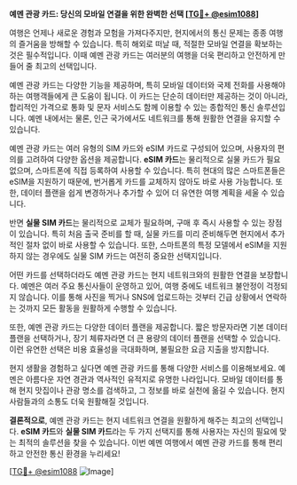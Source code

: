 **예멘 관광 카드: 당신의 모바일 연결을 위한 완벽한 선택 [[TG💪+ @esim1088](https://t.me/s/esim1088)]**

여행은 언제나 새로운 경험과 모험을 가져다주지만, 현지에서의 통신 문제는 종종 여행의 즐거움을 방해할 수 있습니다. 특히 해외로 떠날 때, 적절한 모바일 연결을 확보하는 것은 필수적입니다. 이때 예멘 관광 카드는 여러분의 여행을 더욱 편리하고 안전하게 만들어 줄 최고의 선택입니다.

예멘 관광 카드는 다양한 기능을 제공하며, 특히 모바일 데이터와 국제 전화를 사용해야 하는 여행객들에게 큰 도움이 됩니다. 이 카드는 단순히 데이터만 제공하는 것이 아니라, 합리적인 가격으로 통화 및 문자 서비스도 함께 이용할 수 있는 종합적인 통신 솔루션입니다. 예멘 내에서는 물론, 인근 국가에서도 네트워크를 통해 원활한 연결을 유지할 수 있습니다.

예멘 관광 카드는 여러 유형의 SIM 카드와 eSIM 카드로 구성되어 있으며, 사용자의 편의를 고려하여 다양한 옵션을 제공합니다. **eSIM 카드**는 물리적으로 실물 카드가 필요 없으며, 스마트폰에 직접 등록하여 사용할 수 있습니다. 특히 현대의 많은 스마트폰들은 eSIM을 지원하기 때문에, 번거롭게 카드를 교체하지 않아도 바로 사용 가능합니다. 또한, 데이터 플랜을 쉽게 변경하거나 추가할 수 있어 더 유연한 여행 계획을 세울 수 있습니다.

반면 **실물 SIM 카드**는 물리적으로 교체가 필요하며, 구매 후 즉시 사용할 수 있는 장점이 있습니다. 특히 처음 출국 준비를 할 때, 실물 카드를 미리 준비해두면 현지에서 추가적인 절차 없이 바로 사용할 수 있습니다. 또한, 스마트폰의 특정 모델에서 eSIM을 지원하지 않는 경우에도 실물 SIM 카드는 여전히 중요한 선택지입니다.

어떤 카드를 선택하더라도 예멘 관광 카드는 현지 네트워크와의 원활한 연결을 보장합니다. 예멘은 여러 주요 통신사들이 운영하고 있어, 여행 중에도 네트워크 불안정이 걱정되지 않습니다. 이를 통해 사진을 찍거나 SNS에 업로드하는 것부터 긴급 상황에서 연락하는 것까지 모든 활동을 원활하게 수행할 수 있습니다.

또한, 예멘 관광 카드는 다양한 데이터 플랜을 제공합니다. 짧은 방문자라면 기본 데이터 플랜을 선택하거나, 장기 체류자라면 더 큰 용량의 데이터 플랜을 선택할 수 있습니다. 이런 유연한 선택은 비용 효율성을 극대화하며, 불필요한 요금 지출을 방지합니다.

현지 생활을 경험하고 싶다면 예멘 관광 카드를 통해 다양한 서비스를 이용해보세요. 예멘은 아름다운 자연 경관과 역사적인 유적지로 유명한 나라입니다. 모바일 데이터를 통해 현지 맛집이나 관광 명소를 검색하고, 그 정보를 바로 실천에 옮길 수 있습니다. 현지 사람들과의 소통도 더욱 원활해질 것입니다.

**결론적으로**, 예멘 관광 카드는 현지 네트워크 연결을 원활하게 해주는 최고의 선택입니다. **eSIM 카드**와 **실물 SIM 카드**라는 두 가지 선택지를 통해 사용자는 자신의 필요에 맞는 최적의 솔루션을 찾을 수 있습니다. 이번 예멘 여행에서 예멘 관광 카드를 통해 편리하고 안전한 통신 환경을 누리세요!

[[TG💪+ @esim1088](https://t.me/s/esim1088) ![Image](https://i.postimg.cc/Y0z9fWf4/image.png)]
